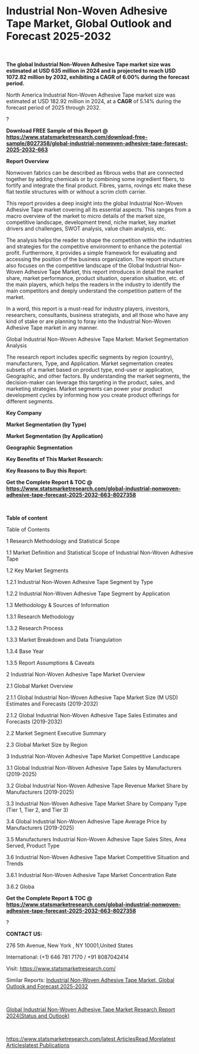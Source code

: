<h1>Industrial Non-Woven Adhesive Tape Market, Global Outlook and Forecast 2025-2032</h1><br/><p><strong>The global Industrial Non-Woven Adhesive Tape market size was estimated at USD 635 million in 2024 and is projected to reach USD 1072.82 million by 2032, exhibiting a <strong>CAGR</strong> of 6.00% during the forecast period.</strong></p>
 
 
 
 <p>North America Industrial Non-Woven Adhesive Tape market size was estimated at USD 182.92 million in 2024, at a <strong>CAGR</strong> of 5.14% during the forecast period of 2025 through 2032.</p>
 
 
 
 <p>? </p>
 
 
 
 <p><strong>Download FREE Sample of this Report @ <a href="https://www.statsmarketresearch.com/download-free-sample/8027358/global-industrial-nonwoven-adhesive-tape-forecast-2025-2032-663">https://www.statsmarketresearch.com/download-free-sample/8027358/global-industrial-nonwoven-adhesive-tape-forecast-2025-2032-663</a></strong></p>
 
 
 
 <p><strong>Report Overview</strong></p>
 
 
 
 <p>Nonwoven fabrics can be described as fibrous webs that are connected together by adding chemicals or by combining some ingredient fibers, to fortify and integrate the final product. Fibres, yarns, rovings etc make these flat textile structures with or without a scrim cloth carrier.</p>
 
 
 
 <p>This report provides a deep insight into the global Industrial Non-Woven Adhesive Tape market covering all its essential aspects. This ranges from a macro overview of the market to micro details of the market size, competitive landscape, development trend, niche market, key market drivers and challenges, SWOT analysis, value chain analysis, etc.</p>
 
 
 
 <p>The analysis helps the reader to shape the competition within the industries and strategies for the competitive environment to enhance the potential profit. Furthermore, it provides a simple framework for evaluating and accessing the position of the business organization. The report structure also focuses on the competitive landscape of the Global Industrial Non-Woven Adhesive Tape Market, this report introduces in detail the market share, market performance, product situation, operation situation, etc. of the main players, which helps the readers in the industry to identify the main competitors and deeply understand the competition pattern of the market.</p>
 
 
 
 <p>In a word, this report is a must-read for industry players, investors, researchers, consultants, business strategists, and all those who have any kind of stake or are planning to foray into the Industrial Non-Woven Adhesive Tape market in any manner.</p>
 
 
 
 <p>Global Industrial Non-Woven Adhesive Tape Market: Market Segmentation Analysis</p>
 
 
 
 <p>The research report includes specific segments by region (country), manufacturers, Type, and Application. Market segmentation creates subsets of a market based on product type, end-user or application, Geographic, and other factors. By understanding the market segments, the decision-maker can leverage this targeting in the product, sales, and marketing strategies. Market segments can power your product development cycles by informing how you create product offerings for different segments.</p>
 
 
 
 <p><strong>Key Company</strong></p>
 
 
 
 <p><strong>Market Segmentation (by Type)</strong></p>
 
 
 
 <p><strong>Market Segmentation (<strong>by Application</strong>)</strong></p>
 
 
 
 <p><strong>Geographic Segmentation</strong></p>
 
 
 
 <p><strong>Key Benefits of This Market Research:</strong></p>
 
 
 
 <p><strong>Key <strong>Reasons to Buy</strong> this Report:</strong></p>
 
 
 
 <div><b>Get the Complete Report & TOC @ <a href="https://www.statsmarketresearch.com/global-industrial-nonwoven-adhesive-tape-forecast-2025-2032-663-8027358">https://www.statsmarketresearch.com/global-industrial-nonwoven-adhesive-tape-forecast-2025-2032-663-8027358</a></b></div>
 
 
 
 <p><br />
 
 <b>Table of content</b></p>
 
 
 
 <p>Table of Contents<br />
 
 1 Research Methodology and Statistical Scope<br />
 
 1.1 Market Definition and Statistical Scope of Industrial Non-Woven Adhesive Tape<br />
 
 1.2 Key Market Segments<br />
 
 1.2.1 Industrial Non-Woven Adhesive Tape Segment by Type<br />
 
 1.2.2 Industrial Non-Woven Adhesive Tape Segment by Application<br />
 
 1.3 Methodology & Sources of Information<br />
 
 1.3.1 Research Methodology<br />
 
 1.3.2 Research Process<br />
 
 1.3.3 Market Breakdown and Data Triangulation<br />
 
 1.3.4 Base Year<br />
 
 1.3.5 Report Assumptions & Caveats<br />
 
 2 Industrial Non-Woven Adhesive Tape Market Overview<br />
 
 2.1 Global Market Overview<br />
 
 2.1.1 Global Industrial Non-Woven Adhesive Tape Market Size (M USD) Estimates and Forecasts (2019-2032)<br />
 
 2.1.2 Global Industrial Non-Woven Adhesive Tape Sales Estimates and Forecasts (2019-2032)<br />
 
 2.2 Market Segment Executive Summary<br />
 
 2.3 Global Market Size by Region<br />
 
 3 Industrial Non-Woven Adhesive Tape Market Competitive Landscape<br />
 
 3.1 Global Industrial Non-Woven Adhesive Tape Sales by Manufacturers (2019-2025)<br />
 
 3.2 Global Industrial Non-Woven Adhesive Tape Revenue Market Share by Manufacturers (2019-2025)<br />
 
 3.3 Industrial Non-Woven Adhesive Tape Market Share by Company Type (Tier 1, Tier 2, and Tier 3)<br />
 
 3.4 Global Industrial Non-Woven Adhesive Tape Average Price by Manufacturers (2019-2025)<br />
 
 3.5 Manufacturers Industrial Non-Woven Adhesive Tape Sales Sites, Area Served, Product Type<br />
 
 3.6 Industrial Non-Woven Adhesive Tape Market Competitive Situation and Trends<br />
 
 3.6.1 Industrial Non-Woven Adhesive Tape Market Concentration Rate<br />
 
 3.6.2 Globa</p>
 
 
 
 <div><b>Get the Complete Report & TOC @ <a href="https://www.statsmarketresearch.com/global-industrial-nonwoven-adhesive-tape-forecast-2025-2032-663-8027358">https://www.statsmarketresearch.com/global-industrial-nonwoven-adhesive-tape-forecast-2025-2032-663-8027358</a></b></div>
 
 
 
 <p>? </p>
 
 
 
 <p><b>CONTACT US:</b><br />
 
 276 5th Avenue, New York , NY 10001,United States<br />
 
 International: (+1) 646 781 7170 / +91 8087042414<br />
 
 Visit: <a href="https://www.statsmarketresearch.com/">https://www.statsmarketresearch.com/</a><br />
 
 Similar Reports: <a href="https://www.statsmarketresearch.com/global-industrial-nonwoven-adhesive-tape-forecast-2025-2032-663-8027358">Industrial Non-Woven Adhesive Tape Market, Global Outlook and Forecast 2025-2032</a><br />
 
 <br />
 
 <a href="https://www.statsmarketresearch.com/global-industrial-nonwoven-adhesive-tape-forecast-2025-2032-663-8027358">Global Industrial Non-Woven Adhesive Tape Market Research Report 2024(Status and Outlook)</a><br />
 
 <br />
 
 <a href="https://gyeongbokgung.com">https://www.statsmarketresearch.com/</a><a href="https://hallyeomaritime.com">latest Articles</a><a href="https://jingwansa.com">Read More</a><a href="https://nguoiviet.jp/">latest Articles</a><a href="https://www.intelmarketresearch.com/">latest Publications</a></p>